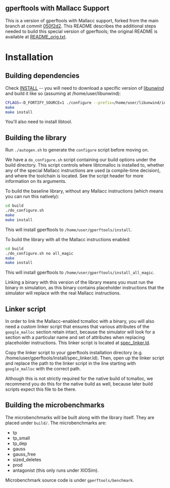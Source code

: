 gperftools with Mallacc Support
-------------------------------

This is a version of gperftools with Mallacc support, forked from the main
branch at commit [050f2d2](https://github.com/gperftools/gperftools/commit/050f2d).
This README describes the additional steps needed to build this special version
of gperftools; the original README is available at [README_orig.txt](README_orig.txt).

# Installation #

## Building dependencies

Check [INSTALL](INSTALL) -- you will need to download a specific version of
[libunwind](http://download.savannah.gnu.org/releases/libunwind/libunwind-0.99-beta.tar.gz)
and build it like so (assuming at /home/user/libunwind):
```bash
CFLAGS=-D_FORTIFY_SOURCE=1 ./configure --prefix=/home/user/libunwind/install
make
make install
```

You'll also need to install libtool.

## Building the library ##

Run `./autogen.sh` to generate the `configure` script before moving on.

We have a `do_configure.sh` script containing our build options under the build
directory. This script controls where libtcmalloc is installed to, whether any
of the special Mallacc instructions are used (a compile-time decision), and
where the toolchain is located. See the script header for more information on
its arguments.

To build the baseline library, without any Mallacc instructions (which means
you can run this natively):

```bash
cd build
./do_configure.sh
make
make install
```
This will install gperftools to `/home/user/gperftools/install`.

To build the library with all the Mallacc instructions enabled:

```bash
cd build
./do_configure.sh no all_magic
make
make install
```

This will install gperftools to `/home/user/gperftools/install_all_magic`.

Linking a binary with this version of the library means you must run the binary
in simulation, as this binary contains placeholder instructions that the simulator
will replace with the real Mallacc instructions.

## Linker script ##

In order to link the Mallacc-enabled tcmalloc with a binary, you will also need
a custom linker script that ensures that various attributes of the
`google_malloc` section retain intact, because the simulator will look for a
section with a particular name and set of attributes when replacing placeholder
instructions. This linker script is located at [spec_linker.ld](spec_linker.ld).

Copy the linker script to your gperftools installation directory (e.g.
/home/user/gperftools/install/spec_linker.ld). Then, open up the linker
script and replace the path to the linker script in the line starting with
`google_malloc` with the correct path.

Although this is not strictly required for the native build of tcmalloc, we
recommend you do this for the native build as well, because later build scripts
expect this file to be there.

## Building the microbenchmarks ##

The microbenchmarks will be built along with the library itself.  They are
placed under `build/`. The microbenchmarks are:

  * tp
  * tp_small
  * tp_dep
  * gauss
  * gauss_free
  * sized_deletes
  * prod
  * antagonist (this only runs under XIOSim).

Microbenchmark source code is under `gperftools/benchmark`.
